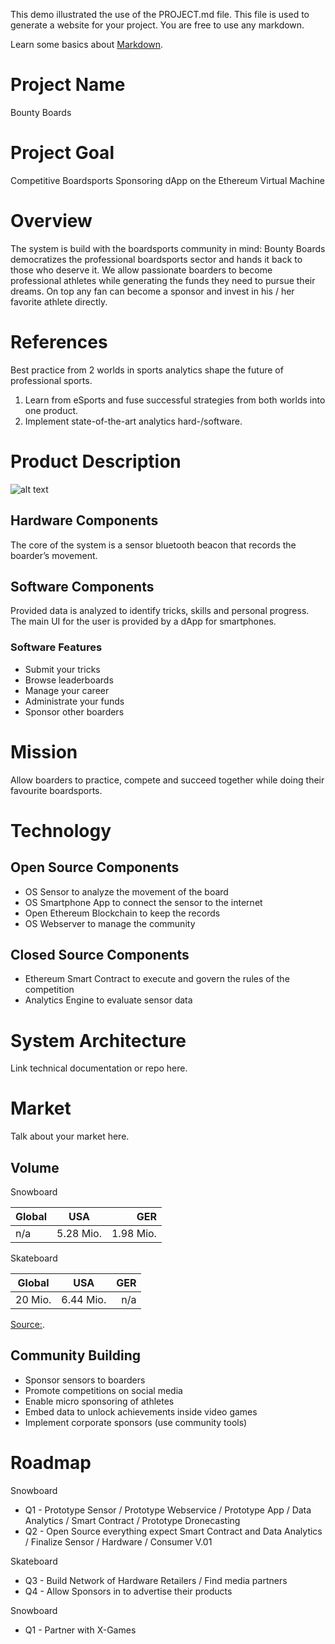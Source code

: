 This demo illustrated the use of the PROJECT.md file. This file is used to generate a website for your project. You are free to use any markdown.

Learn some basics about [Markdown](https://www.markdownguide.org).

# Project Name
Bounty Boards

# Project Goal
Competitive Boardsports Sponsoring dApp on the Ethereum Virtual Machine

# Overview
The system is build with the boardsports community in mind:
Bounty Boards democratizes the professional boardsports sector and hands it back to those who deserve it. We allow passionate boarders to become professional athletes while generating the funds they need to pursue their dreams. On top any fan can become a sponsor and invest in his / her favorite athlete directly.

# References
Best practice from 2 worlds in sports analytics shape the future of professional sports.
1. Learn from eSports and fuse successful strategies from both worlds into one product.
2. Implement state-of-the-art analytics hard-/software.


# Product Description
![alt text](https://github.com/empea-careercriminal/crypto-meteor/blob/develop/bb.png "Bounty Boards")

## Hardware Components
The core of the system is a sensor bluetooth beacon that records the boarder’s movement. 

## Software Components
Provided data is analyzed to identify tricks, skills and personal progress. The main UI for the user is provided by a dApp for smartphones.

### Software Features
- Submit your tricks
- Browse leaderboards
- Manage your career
- Administrate your funds
- Sponsor other boarders

# Mission
Allow boarders to practice, compete and succeed together while doing their favourite boardsports.

# Technology

## Open Source Components
- OS Sensor to analyze the movement of the board
- OS Smartphone App to connect the sensor to the internet
- Open Ethereum Blockchain to keep the records
- OS Webserver to manage the community

## Closed Source Components
- Ethereum Smart Contract to execute and govern the rules of the competition
- Analytics Engine to evaluate sensor data

# System Architecture
Link technical documentation or repo here.

# Market
Talk about your market here.

## Volume

Snowboard

| Global        | USA           | GER       |
| ------------- |:-------------:| ---------:|
| n/a           | 5.28 Mio.     | 1.98 Mio. |

Skateboard

| Global        | USA           | GER       |
| ------------- |:-------------:| ---------:|
| 20 Mio.       | 6.44 Mio.     | n/a

[Source:](https://brandongaille.com/20-good-skateboard-sales-statistics/).

## Community Building

- Sponsor sensors to boarders
- Promote competitions on social media
- Enable micro sponsoring of athletes
- Embed data to unlock achievements inside video games
- Implement corporate sponsors (use community tools)

# Roadmap

Snowboard

- Q1 - Prototype Sensor / Prototype Webservice / Prototype App / Data Analytics / Smart Contract / Prototype Dronecasting
- Q2 - Open Source everything expect Smart Contract and Data Analytics / Finalize Sensor / Hardware / Consumer V.01

Skateboard

- Q3 - Build Network of Hardware Retailers / Find media partners
- Q4 - Allow Sponsors in to advertise their products

Snowboard

- Q1 - Partner with X-Games